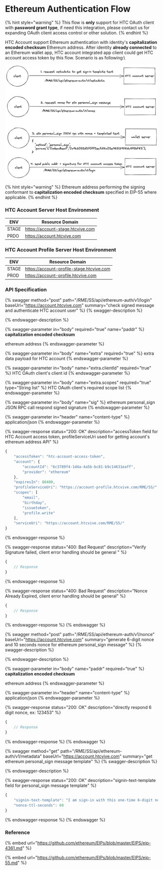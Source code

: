 # Ethereum Authentication Flow

{% hint style="warning" %}
This flow is **only** support for HTC OAuth client with **password grant type**, if need this integration, please contact us for expanding OAuth client access control or other solution.
{% endhint %}

HTC Account support Ethereum authentication with identity's **capitalization encoded checksum** Ethereum address. After identity **already connected** to an Ethereum wallet app, HTC account integrated app client could get HTC account access token by this flow. Scenario is as following:\


![sequence for HTC Account ethereum auth flow](../.gitbook/assets/Untitled-2022-01-27-1409.png)

{% hint style="warning" %}
Ethereum address performing the signing conformant to **capitalization encoded checksum** specified in EIP-55 where applicable.
{% endhint %}

### HTC Account Server Host Environment

| ENV   | Resource Domain                    |
| ----- | ---------------------------------- |
| STAGE | ​https://account-stage.htcvive.com |
| PRDO  | ​https://account.htcvive.com       |

### HTC Account Profile Server Host Environment

| ENV   | Resource Domain                           |
| ----- | ----------------------------------------- |
| STAGE | https://account-profile-stage.htcvive.com |
| PROD  | https://account-profile.htcvive.com       |

### API Specification

{% swagger method="post" path="/RME/SS/api/ethereum-auth/v1/login" baseUrl="https://account.htcvive.com" summary="check signed message and authenticate HTC account user" %}
{% swagger-description %}

{% endswagger-description %}

{% swagger-parameter in="body" required="true" name="paddr" %}
**capitalization encoded checksum**

 ethereum address
{% endswagger-parameter %}

{% swagger-parameter in="body" name="extra" required="true" %}
extra data payload for HTC account
{% endswagger-parameter %}

{% swagger-parameter in="body" name="extra.clientId" required="true" %}
HTC OAuth client's client id
{% endswagger-parameter %}

{% swagger-parameter in="body" name="extra.scopes" required="true" type="String list" %}
HTC OAuth client's required scope list
{% endswagger-parameter %}

{% swagger-parameter in="body" name="sig" %}
ethereum personal_sign JSON RPC call respond signed signature
{% endswagger-parameter %}

{% swagger-parameter in="header" name="content-type" %}
application/json
{% endswagger-parameter %}

{% swagger-response status="200: OK" description="accessToken field for HTC Account access token, profileServiceUri used for getting account's ethereum address API" %}
```javascript
{
	"accessToken": "htc-account-access-token",
	"account": {
		"accountId": "6c3789f4-1d4a-4a5b-bc81-b9c14631eaff",
		"provider": "ethereum"
	},
	"expiresIn": 86400,
	"profileServiceUri": "https://account-profile.htcvive.com/RME/SS/",
	"scopes": [
		"email",
		"birthday",
		"issuetoken",
		"profile.write"
	],
	"serviceUri": "https://account.htcvive.com/RME/SS/"
}
```
{% endswagger-response %}

{% swagger-response status="400: Bad Request" description="Verify Signature failed, client error handling should be general " %}
```javascript
{
    // Response
}
```
{% endswagger-response %}

{% swagger-response status="400: Bad Request" description="Nonce Already Expired, client error handling should be general" %}
```javascript
{
    // Response
}
```
{% endswagger-response %}
{% endswagger %}

{% swagger method="post" path="/RME/SS/api/ethereum-auth/v1/nonce" baseUrl="https://account.htcvive.com" summary="generate 6-digit nonce and 10 seconds nonce for ethereum personal_sign message" %}
{% swagger-description %}

{% endswagger-description %}

{% swagger-parameter in="body" name="paddr" required="true" %}
**capitalization encoded checksum**

 ethereum address
{% endswagger-parameter %}

{% swagger-parameter in="header" name="content-type" %}
application/json
{% endswagger-parameter %}

{% swagger-response status="200: OK" description="directly respond 6 digit nonce, ex: 123453" %}
```javascript
{
    // Response
}
```
{% endswagger-response %}
{% endswagger %}

{% swagger method="get" path="/RME/SS/api/ethereum-auth/v1/metadata" baseUrl="https://account.htcvive.com" summary="get ethereum personal_sign message template" %}
{% swagger-description %}

{% endswagger-description %}

{% swagger-response status="200: OK" description="signin-text-template field for personal_sign message template" %}
```javascript
{
    "signin-text-template": "I am sign-in with this one-time 6-digit nonce:     %s",
    "nonce-ttl-seconds": 60
}
```
{% endswagger-response %}
{% endswagger %}

### Reference

{% embed url="https://github.com/ethereum/EIPs/blob/master/EIPS/eip-4361.md" %}

{% embed url="https://github.com/ethereum/EIPs/blob/master/EIPS/eip-55.md" %}
